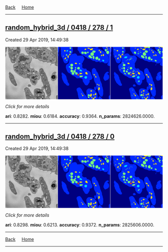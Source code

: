 
[Back](..)&nbsp;&nbsp;&nbsp;&nbsp;&nbsp;[Home](https://leapmanlab.github.io/snapshots)

---

<div class="summary"><a href="1"><h2>random_hybrid_3d / 0418 / 278 / 1</h2></a><p>Created 29 Apr 2019, 14:49:38
</p><a href="1"><img src="1/media/summary.png" align="center"></a><p>
<i>Click for more details</i>
</p></div>

**ari**: 0.8282. **miou**: 0.6184. **accuracy**: 0.9364. **n_params**: 2824626.0000. 

---

<div class="summary"><a href="0"><h2>random_hybrid_3d / 0418 / 278 / 0</h2></a><p>Created 29 Apr 2019, 14:49:38
</p><a href="0"><img src="0/media/summary.png" align="center"></a><p>
<i>Click for more details</i>
</p></div>

**ari**: 0.8298. **miou**: 0.6213. **accuracy**: 0.9372. **n_params**: 2825606.0000. 

---

[Back](..)&nbsp;&nbsp;&nbsp;&nbsp;&nbsp;[Home](https://leapmanlab.github.io/snapshots)

---